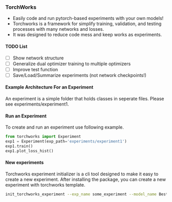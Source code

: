 ### TorchWorks

- Easily code and run pytorch-based experiments with your own models!
- Torchworks is a framework for simplify training, validation, and testing processes with many networks and losses.
- It was designed to reduce code mess and keep works as experiments.

#### TODO List
- [ ] Show network structure
- [ ] Generalize dual optimizer training to multiple optimizers
- [ ] Improve test function
- [ ] Save/Load/Summarize experiments (not network checkpoints!)

#### Example Architecture For an Experiment

An experiment is a simple folder that holds classes in seperate files. Please see experiments/experiment1.


#### Run an Experiment

To create and run an experiment use following example.

```python
from torchworks import Experiment
exp1 = Experiment(exp_path='experiments/experiment1')
exp1.train()
exp1.plot_loss_hist()
```

#### New experiments
Torchworks experiment initializer is a cli tool designed to make it easy to create a new experiment. After installing the package, you can create a new experiment with torchworks template.

```bash
init_torchworks_experiment --exp_name some_experiment --model_name BestModel --dataset_name FancyDataset --loss_name TWLoss
```
